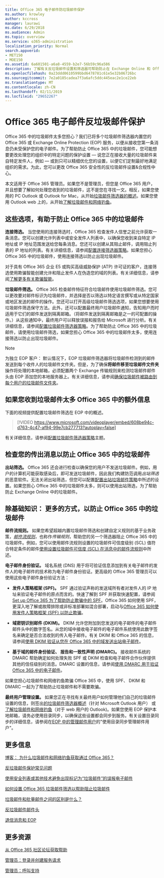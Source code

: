 ```yaml
---
title: Office 365 电子邮件防垃圾邮件保护
ms.author: krowley
author: kccross
manager: laurawi
ms.date: 6/29/2018
ms.audience: Admin
ms.topic: overview
ms.service: o365-administration
localization_priority: Normal
search.appverid:
- MET150
- MOE150
ms.assetid: 6a601501-a6a8-4559-b2e7-56b59c96a586
description: 了解有关反垃圾邮件设置和筛选器可帮助防止在 Exchange Online 和 Office 365 中的垃圾邮件。获取 Office 365 中的垃圾邮件太多？您可以自定义垃圾邮件筛选器和反垃圾邮件策略设置。
ms.openlocfilehash: 0a23ddd0610599bbd6478781c61e5e32b06726bc
ms.sourcegitcommit: 7e2a0185cadea7f3a6afc5ddc445eac2e1ce22eb
ms.translationtype: MT
ms.contentlocale: zh-CN
ms.lasthandoff: 02/11/2019
ms.locfileid: "29652267"
---
```

# <a name="office-365-email-anti-spam-protection"></a>Office 365 电子邮件反垃圾邮件保护

Office 365 中的垃圾邮件太多您担心？我们已将多个垃圾邮件筛选器内置您的 Office 365 或 Exchange Online Protection (EOP) 服务，以便从接收您第一条消息仍未受保护您的电子邮件。为了帮助防止 Office 365 中的垃圾邮件，您可能想要更改处理您的组织中的特定问题的保护设置 — 说您正在接收大量的垃圾邮件来自特定发件人，例如 — 或到只可以精细优化您的设置，以便它们定制最好地满足组织的需求。为此，您可以更改 Office 365 安全性的反垃圾邮件设置&amp;合规性中心。
  
本文适用于 Office 365 管理员。如果您不是管理员，但您是 Office 365 用户，并且想要了解如何处理您收到的垃圾邮件，这不是您在寻找一文。相反，如果您使用的 PC Outlook 或 Outlook for Mac，从开始[垃圾邮件筛选器的概述](https://support.office.com/article/5ae3ea8e-cf41-4fa0-b02a-3b96e21de089)。如果您使用 Outlook web 上的，从开始[了解垃圾邮件和网络钓鱼](https://support.office.com/article/86c1d76f-4d5a-4967-9647-35665dc17c31)。
  
## <a name="these-options-help-you-prevent-spam-in-office-365"></a>这些选项，有助于防止 Office 365 中的垃圾邮件

 **连接筛选。** 当您使用的连接筛选时，Office 365 检查发件人信誉之前允许获取一条消息。您可以创建允许列表中或安全发件人列表中，以确保您收到来自特定 IP 地址或 IP 地址范围发送给您每条消息。您还可以创建从其阻止邮件，调用阻止列表的 IP 地址的列表。有关详细信息，请参阅[配置连接筛选器策略](https://technet.microsoft.com/library/jj200718%28v=exchg.150%29.aspx)。如果您担心 Office 365 中的垃圾邮件，使用连接筛选以防止出现垃圾邮件。
  
对于具有 Office 365 企业 E5 或购买高级威胁保护 (ATP) 许可证的客户，连接筛选使用欺骗智能创建允许和阻止发件人在伪造您的域的列表。有关详细信息，请参阅[了解更多有关欺骗智能](https://go.microsoft.com/fwlink/?LinkID=735009)。
  
 **垃圾邮件筛选。** Office 365 检查邮件特征符合垃圾邮件使用垃圾邮件筛选。您可以更改要对邮件标识为垃圾邮件，并选择是否以筛选以特定语言撰写或从特定国家或地区发送的邮件的操作。您还可以打开高级垃圾邮件筛选选项，如果您想要使用垃圾邮件筛选保守方法。此外，还可以配置最终用户垃圾邮件通知，告知用户而时适用于它们的邮件发送到隔离邮箱。（将邮件发送到隔离邮箱是之一的可配置的操作。）从这些通知中，最终用户可以释放误报和报告给 Microsoft 进行分析。有关详细信息，请参阅[配置垃圾邮件筛选器策略](https://go.microsoft.com/fwlink/p/?LinkId=617147)。为了帮助防止 Office 365 中的垃圾邮件，请使用垃圾邮件筛选，如果您担心 Office 365 中的垃圾邮件太多，使用连接筛选以防止出现垃圾邮件。
  
> [!NOTE]
> 为独立 EOP 客户： 默认情况下，EOP 垃圾邮件筛选器将垃圾邮件检测到的邮件发送到每个收件人的垃圾邮件文件夹。但是，为了确保**将邮件移至垃圾邮件文件夹**操作将处理的本地邮箱，必须配置两个 Exchange 传输规则来检测垃圾邮件邮件头由 EOP 添加您的本地服务器上。有关详细信息，请参阅[确保垃圾邮件被路由到每个用户的垃圾邮件文件夹](https://technet.microsoft.com/library/jj837173%28v=exchg.150%29.aspx)。 
  
## <a name="extra-information-if-you-receive-too-much-spam-in-office-365"></a>如果您收到垃圾邮件太多 Office 365 中的额外信息

下面的视频提供配置垃圾邮件筛选在 EOP 中的概述。
  
> [!VIDEO https://www.microsoft.com/videoplayer/embed/608be94c-d763-4c47-af94-99e7cb277713?autoplay=false]
  
有关详细信息，请参阅[配置垃圾邮件筛选器策略](https://go.microsoft.com/fwlink/p/?LinkId=617147)主题。
  
## <a name="check-your-outgoing-messages-to-prevent-spam-in-office-365"></a>检查您的传出消息以防止 Office 365 中的垃圾邮件

 **出站筛选。** Office 365 还会进行检查以确保您的用户不发送垃圾邮件。例如，用户的计算机可能获取感染后，即可发送垃圾邮件，因此我们构建防范调用*出站筛选*的恶意软件。无法关闭出站筛选，但您可以配置[配置出站垃圾邮件策略](https://technet.microsoft.com/library/jj200737%28v=exchg.150%29.aspx)中所述的设置。如果您担心 Office 365 中的垃圾邮件太多，则可以使用出站筛选，为了帮助防止 Exchange Online 中的垃圾邮件。
  
## <a name="beyond-the-basics-more-ways-to-prevent-spam-in-office-365"></a>除基础知识： 更多的方式，以防止 Office 365 中的垃圾邮件

 **邮件流规则。** 如果您希望超越内置垃圾邮件筛选和创建自定义规则的基于业务政策，*[邮件流规则](https://technet.microsoft.com/library/jj919238%28v=exchg.150%29.aspx)*，也称作*传输规则*，帮助您的另一个筛选器阻止 Office 365 中的垃圾邮件。例如，您可以使用邮件流规则设置的垃圾邮件可信度级别 (SCL) 值符合特定条件的邮件[使用设置垃圾邮件可信度 (SCL) 在消息中的邮件流规则](https://technet.microsoft.com/library/dn798345%28v=exchg.150%29.aspx)中所述。
  
 **电子邮件身份验证。** 域名系统 (DNS) 用于将可验证信息添加到有关电子邮件的发件人的电子邮件的技术称为电子邮件身份验证。更高级的 Office 365 管理员可以使用这些电子邮件身份验证方法：
  
- **发件人策略框架 (SPF)。** SPF 通过验证声称的发送域所有者对发件人的 IP 地址来验证电子邮件的原点而言的。快速了解到 SPF 并获取快速配置，请参阅[Set up Office 365 为了帮助防止欺骗中的 SPF](https://technet.microsoft.com/library/dn789058%28v=exchg.150%29.aspx)。Office 365 如何使用 SPF，更深入地了解或故障排除或非标准部署如混合部署，启动与[Office 365 如何使用发件人策略框架 (SPF) 以防止欺骗](https://technet.microsoft.com/library/mt712724%28v=exchg.150%29.aspx)。

- **域密钥识别邮件 (DKIM)。** DKIM 允许您附加到您发送的电子邮件的电子邮件邮件头中的数字签名。从您的域中接收电子邮件的电子邮件系统使用此数字签名来确定是否合法收到的传入电子邮件。有关 DKIM 和 Office 365 的信息，请参阅[使用 DKIM 验证从您在 Office 365 中的域发送出站电子邮件](https://technet.microsoft.com/library/mt695945%28v=exchg.150%29.aspx)。

- **基于域的邮件身份验证、 报告和一致性声明 (DMARC)。** 接收邮件系统的 DMARC 帮助确定如何处理失败 SPF 或 DKIM 检查和电子邮件合作伙伴提供其他的信任级别的消息。DMARC 设置的信息，请参阅[使用 DMARC 用于验证 Office 365 中的电子邮件](https://technet.microsoft.com/library/mt734386%28v=exchg.150%29.aspx)。

如果您担心垃圾邮件和网络钓鱼欺骗 Office 365 中，使用 SPF、 DKIM 和 DMARC 一起为了帮助防止垃圾邮件和不需要欺骗。
  
 **最终用户管理设置。** 如果您正在寻找有关最终用户如何管理他们自己的垃圾邮件设置的信息，则签出[的垃圾邮件筛选器概述](https://go.microsoft.com/fwlink/?LinkId=270065)（针对 Microsoft Outlook 用户） 或[了解垃圾邮件和网络钓鱼](https://go.microsoft.com/fwlink/?LinkId=270068)（对于 web 用户的 Outlook)。如果您使用 EOP 保护本地邮箱，请务必使用目录同步，以确保这些设置都会同步到服务。有关设置目录同步的详细信息，请参阅在[EOP 中的管理邮件用户](https://technet.microsoft.com/library/dn636911%28v=exchg.150%29.aspx)的"使用目录同步管理邮件用户"。
  
## <a name="for-more-information"></a>更多信息

[博客： 为什么垃圾邮件和网络钓鱼获取通过 Office 365？](https://go.microsoft.com/fwlink/?LinkId=528179 )
  
[反垃圾邮件保护常见问题](https://technet.microsoft.com/library/jj937231%28v=exchg.150%29.aspx)
  
[使用安全列表或其他技术避免出现标记为“垃圾邮件”的误报电子邮件](prevent-email-from-being-marked-as-spam-0.md)
  
[如何设置 Office 365 垃圾邮件筛选以帮助阻止垃圾邮件](block-email-spam-to-prevent-false-negatives.md)
  
[垃圾邮件和批量邮件之间的区别是什么？](https://technet.microsoft.com/library/dn720441%28v=exchg.150%29.aspx)
  
[反垃圾邮件邮件头](https://technet.microsoft.com/library/dn205071%28v=exchg.150%29.aspx)
  
[退信消息和 EOP](https://technet.microsoft.com/library/dn499795%28v=exchg.150%29.aspx)

## <a name="more-resources"></a>更多资源

[从 Office 365 社区论坛获取帮助](https://go.microsoft.com/fwlink/p/?LinkId=518605)
  
[管理员：登录并创建服务请求](https://go.microsoft.com/fwlink/p/?LinkId=519124)
  
[管理员：呼叫支持](https://go.microsoft.com/fwlink/p/?LinkID=518322)
